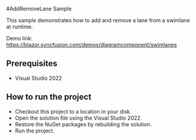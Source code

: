 #AddRemoveLane Sample

This sample demonstrates how to add and remove a lane from a swimlane at runtime.

Demo link:
https://blazor.syncfusion.com/demos/diagramcomponent/swimlanes


## Prerequisites

* Visual Studio 2022

## How to run the project

* Checkout this project to a location in your disk.
* Open the solution file using the Visual Studio 2022.
* Restore the NuGet packages by rebuilding the solution.
* Run the project.

